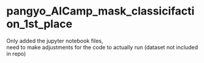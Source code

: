 # pangyo_AICamp_mask_classicifaction_1st_place

Only added the jupyter notebook files,  
need to make adjustments for the code to actually run (dataset not included in repo)
